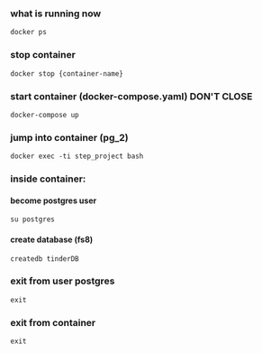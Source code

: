 ### what is running now
```shell
docker ps
```

### stop container
```shell
docker stop {container-name}
```

### start container (docker-compose.yaml) DON'T CLOSE
```shell
docker-compose up
```

### jump into container (pg_2)
```shell
docker exec -ti step_project bash
```

### inside container:

#### become postgres user
```shell
su postgres
```

#### create database (fs8)
```shell
createdb tinderDB
```

### exit from user postgres
```shell
exit
```

### exit from container
```shell
exit
```



